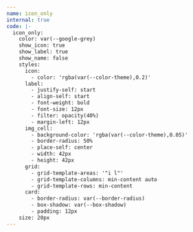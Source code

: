 ```yaml
---
name: icon_only
internal: true
code: |-
  icon_only:
    color: var(--google-grey)
    show_icon: true
    show_label: true
    show_name: false
    styles:
      icon:
        - color: 'rgba(var(--color-theme),0.2)'
      label:
        - justify-self: start
        - align-self: start
        - font-weight: bold
        - font-size: 12px
        - filter: opacity(40%)
        - margin-left: 12px
      img_cell:
        - background-color: 'rgba(var(--color-theme),0.05)'
        - border-radius: 50%
        - place-self: center
        - width: 42px
        - height: 42px
      grid:
        - grid-template-areas: '"i l"'
        - grid-template-columns: min-content auto
        - grid-template-rows: min-content
      card:
        - border-radius: var(--border-radius)
        - box-shadow: var(--box-shadow)
        - padding: 12px
    size: 20px
---
```

